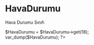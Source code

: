 # HavaDurumu
Hava Durumu Sınıfı

<?php

  // Örnek Kullanım
  $HavaDurumu = new HavaDurumu();<br>
  $HavaDurumu = $HavaDurumu->get(18);<br>
  var_dump($HavaDurumu);

?>
